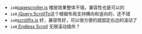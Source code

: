 + `ie8`[pagescroller.js](http://www.jq22.com/yanshi8373) 楼层效果整体不错，兼容性也是可以的
+ `ie8`[ jQuery.ScrollTo](http://www.jq22.com/yanshi605)这个根据布局支持横向和竖向的，还不错
+ `ie8`[scrollfix.js](http://www.jq22.com/yanshi9192) 好，兼容性好，可以很方便的就固定右边的滚动了
+ `ie8`[ Endless Scroll](http://www.jq22.com/yanshi279) 无限滚动插件？